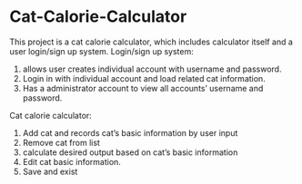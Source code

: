 # Cat-Calorie-Calculator

This project is a cat calorie calculator, which includes calculator itself and a user login/sign up system.
Login/sign up system: 
1. allows user creates individual account with username and password. 
2. Login in with individual account and load related cat information. 
3. Has a administrator account to view all accounts’ username and password. 

Cat calorie calculator: 
1. Add cat and records cat’s basic information by user input 
2. Remove cat from list 
3. calculate desired output based on cat’s basic information 
4. Edit cat basic information. 
5. Save and exist 
